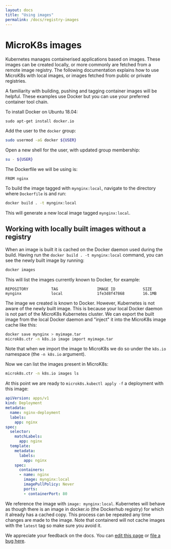 ```yaml
---
layout: docs
title: "Using images"
permalink: /docs/registry-images
---
```


# MicroK8s images

Kubernetes manages containerised applications based on images. These images can
be created locally, or more commonly are fetched from a remote image registry.
The following documentation explains how to use MicroK8s with local images, or
images fetched from public or private registries.

A familiarity with building, pushing and tagging container images will be
helpful. These examples use Docker but you can use your preferred
container tool chain.

To install Docker on Ubuntu 18.04:

```
sudo apt-get install docker.io
```

Add the user to the `docker` group:

```bash
sudo usermod -aG docker ${USER}
```

Open a new shell for the user, with updated group membership:

```bash
su - ${USER}
```

The Dockerfile we will be using is:

```
FROM nginx
```

To build the image tagged with `mynginx:local`, navigate to the directory where
`Dockerfile` is and run:

```bash
docker build . -t mynginx:local
```

This will generate a new local image tagged `mynginx:local`.

## Working with locally built images without a registry

When an image is built it is cached on the Docker daemon used during the build.
Having run the `docker build . -t mynginx:local` command, you can see the newly
built image by running:

```bash
docker images
```

This will list the images currently known to Docker, for example:

```no-highlight
REPOSITORY          TAG                 IMAGE ID            SIZE
mynginx             local               1fe3d8f47868        16.1MB
```

The image we created is known to Docker. However, Kubernetes is not aware of
the newly built image. This is because your local  Docker daemon is not part of
the MicroK8s Kubernetes cluster. We can export the built image from the local
Docker daemon and "inject" it into the  MicroK8s image cache like this:

```bash
docker save mynginx > myimage.tar
microk8s.ctr -n k8s.io image import myimage.tar
```

Note that when we import the image to MicroK8s we do so under the `k8s.io`
namespace (the `-n k8s.io` argument).

Now we can list the images present in MicroK8s:

```bash
microk8s.ctr -n k8s.io images ls
```

At this point we are ready to `microk8s.kubectl apply -f` a deployment with
this image:

```yaml
apiVersion: apps/v1
kind: Deployment
metadata:
  name: nginx-deployment
  labels:
    app: nginx
spec:
  selector:
    matchLabels:
      app: nginx
  template:
    metadata:
      labels:
        app: nginx
    spec:
      containers:
      - name: nginx
        image: mynginx:local
        imagePullPolicy: Never
        ports:
        - containerPort: 80
```

We reference the image with `image: mynginx:local`. Kubernetes will behave as
though there is an image in docker.io (the Dockerhub registry) for which it
already has a cached copy. This process can be repeated any time changes are
made to the image. Note that containerd will not cache images with the `latest`
tag so make sure you avoid it.
<!-- FEEDBACK -->
<div class="p-notification--information">
  <p class="p-notification__response">
    We appreciate your feedback on the docs. You can 
    <a href="https://github.com/canonical-web-and-design/microk8s.io/edit/master/docs/registry-images.md" class="p-notification__action">edit this page</a> 
    or 
    <a href="https://github.com/canonical-web-and-design/microk8s.io/issues/new" class="p-notification__action">file a bug here</a>.
  </p>
</div>
